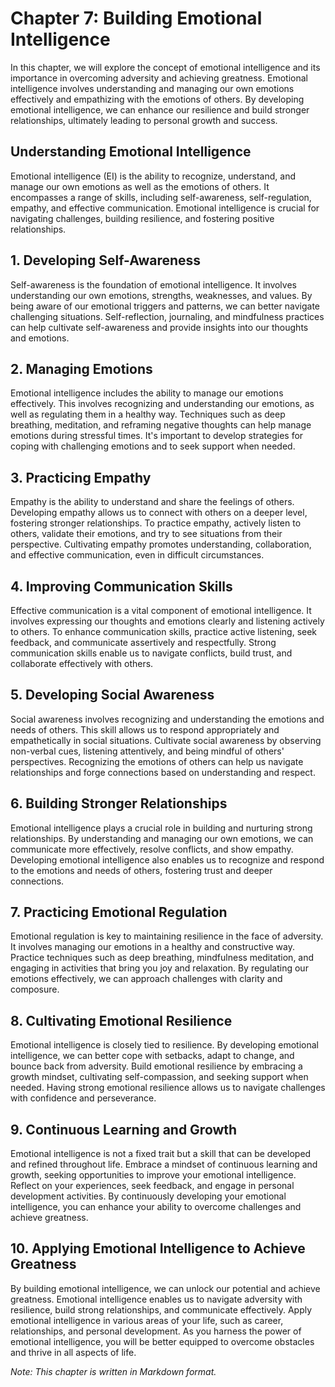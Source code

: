 Chapter 7: Building Emotional Intelligence
==========================================

In this chapter, we will explore the concept of emotional intelligence and its importance in overcoming adversity and achieving greatness. Emotional intelligence involves understanding and managing our own emotions effectively and empathizing with the emotions of others. By developing emotional intelligence, we can enhance our resilience and build stronger relationships, ultimately leading to personal growth and success.

**Understanding Emotional Intelligence**
----------------------------------------

Emotional intelligence (EI) is the ability to recognize, understand, and manage our own emotions as well as the emotions of others. It encompasses a range of skills, including self-awareness, self-regulation, empathy, and effective communication. Emotional intelligence is crucial for navigating challenges, building resilience, and fostering positive relationships.

**1. Developing Self-Awareness**
--------------------------------

Self-awareness is the foundation of emotional intelligence. It involves understanding our own emotions, strengths, weaknesses, and values. By being aware of our emotional triggers and patterns, we can better navigate challenging situations. Self-reflection, journaling, and mindfulness practices can help cultivate self-awareness and provide insights into our thoughts and emotions.

**2. Managing Emotions**
------------------------

Emotional intelligence includes the ability to manage our emotions effectively. This involves recognizing and understanding our emotions, as well as regulating them in a healthy way. Techniques such as deep breathing, meditation, and reframing negative thoughts can help manage emotions during stressful times. It's important to develop strategies for coping with challenging emotions and to seek support when needed.

**3. Practicing Empathy**
-------------------------

Empathy is the ability to understand and share the feelings of others. Developing empathy allows us to connect with others on a deeper level, fostering stronger relationships. To practice empathy, actively listen to others, validate their emotions, and try to see situations from their perspective. Cultivating empathy promotes understanding, collaboration, and effective communication, even in difficult circumstances.

**4. Improving Communication Skills**
-------------------------------------

Effective communication is a vital component of emotional intelligence. It involves expressing our thoughts and emotions clearly and listening actively to others. To enhance communication skills, practice active listening, seek feedback, and communicate assertively and respectfully. Strong communication skills enable us to navigate conflicts, build trust, and collaborate effectively with others.

**5. Developing Social Awareness**
----------------------------------

Social awareness involves recognizing and understanding the emotions and needs of others. This skill allows us to respond appropriately and empathetically in social situations. Cultivate social awareness by observing non-verbal cues, listening attentively, and being mindful of others' perspectives. Recognizing the emotions of others can help us navigate relationships and forge connections based on understanding and respect.

**6. Building Stronger Relationships**
--------------------------------------

Emotional intelligence plays a crucial role in building and nurturing strong relationships. By understanding and managing our own emotions, we can communicate more effectively, resolve conflicts, and show empathy. Developing emotional intelligence also enables us to recognize and respond to the emotions and needs of others, fostering trust and deeper connections.

**7. Practicing Emotional Regulation**
--------------------------------------

Emotional regulation is key to maintaining resilience in the face of adversity. It involves managing our emotions in a healthy and constructive way. Practice techniques such as deep breathing, mindfulness meditation, and engaging in activities that bring you joy and relaxation. By regulating our emotions effectively, we can approach challenges with clarity and composure.

**8. Cultivating Emotional Resilience**
---------------------------------------

Emotional intelligence is closely tied to resilience. By developing emotional intelligence, we can better cope with setbacks, adapt to change, and bounce back from adversity. Build emotional resilience by embracing a growth mindset, cultivating self-compassion, and seeking support when needed. Having strong emotional resilience allows us to navigate challenges with confidence and perseverance.

**9. Continuous Learning and Growth**
-------------------------------------

Emotional intelligence is not a fixed trait but a skill that can be developed and refined throughout life. Embrace a mindset of continuous learning and growth, seeking opportunities to improve your emotional intelligence. Reflect on your experiences, seek feedback, and engage in personal development activities. By continuously developing your emotional intelligence, you can enhance your ability to overcome challenges and achieve greatness.

**10. Applying Emotional Intelligence to Achieve Greatness**
------------------------------------------------------------

By building emotional intelligence, we can unlock our potential and achieve greatness. Emotional intelligence enables us to navigate adversity with resilience, build strong relationships, and communicate effectively. Apply emotional intelligence in various areas of your life, such as career, relationships, and personal development. As you harness the power of emotional intelligence, you will be better equipped to overcome obstacles and thrive in all aspects of life.

*Note: This chapter is written in Markdown format.*
